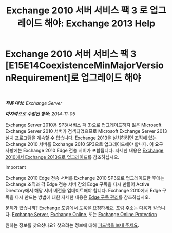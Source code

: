﻿---
title: 'Exchange 2010 서버 서비스 팩 3 로 업그레이드 해야: Exchange 2013 Help'
TOCTitle: Exchange 2010 서버 서비스 팩 3 로 업그레이드 해야
ms:assetid: 06f99869-79a2-4ac4-b947-b71430b178ad
ms:mtpsurl: https://technet.microsoft.com/ko-kr/library/ms.exch.setupreadiness.e15e14coexistenceminmajorversionrequirement(v=EXCHG.150)
ms:contentKeyID: 50482424
ms.date: 05/22/2018
mtps_version: v=EXCHG.150
ms.translationtype: MT
---

# Exchange 2010 서버 서비스 팩 3 [E15E14CoexistenceMinMajorVersionRequirement]로 업그레이드 해야

 

_**적용 대상:** Exchange Server_

_**마지막으로 수정된 항목:** 2014-11-05_

Exchange Server 2010용 SP3(서비스 팩 3)으로 업그레이드하지 않은 Microsoft Exchange Server 2010 서버가 검색되었으므로 Microsoft Exchange Server 2013 설치 프로그램을 계속할 수 없습니다. Exchange 2013을 설치하려면 조직에 있는 Exchange 2010 서버를 Exchange 2010 SP3으로 업그레이드해야 합니다. 이 요구 사항에는 Exchange 2010 Edge 전송 서버가 포함됩니다. 자세한 내용은 [Exchange 2010에서 Exchange 2013으로 업그레이드](upgrade-from-exchange-2010-to-exchange-2013-exchange-2013-help.md)를 참조하십시오.


> [!IMPORTANT]
> Exchange 2010 Edge 전송 서버를 Exchange 2010 SP3으로 업그레이드한 후에는 Exchange 조직과 각 Edge 전송 서버 간의 Edge 구독을 다시 만들어 Active Directory에서 해당 서버 버전을 업데이트해야 합니다. Exchange 2010에서 Edge 구독을 다시 만드는 방법에 대한 자세한 내용은 <A href="https://go.microsoft.com/fwlink/p/?linkid=269724">Edge 구독 관리</A>를 참조하십시오.



문제가 있습니까? Exchange 포럼에서 도움을 요청하세요. 포럼 주소는 다음과 같습니다. [Exchange Server](https://go.microsoft.com/fwlink/p/?linkid=60612), [Exchange Online](https://go.microsoft.com/fwlink/p/?linkid=267542), 또는 [Exchange Online Protection](https://go.microsoft.com/fwlink/p/?linkid=285351)

원하는 정보를 찾으셨나요? 찾으려는 정보에 대해 [피드백을 보내 주세요](mailto:exsetuphelpfeedback@microsoft.com?subject=exchange%202013%20setup%20help%20feedback).

